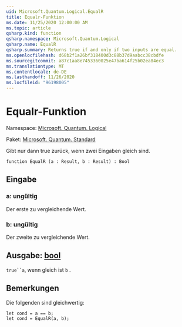 ```yaml
---
uid: Microsoft.Quantum.Logical.EqualR
title: Equalr-Funktion
ms.date: 11/25/2020 12:00:00 AM
ms.topic: article
qsharp.kind: function
qsharp.namespace: Microsoft.Quantum.Logical
qsharp.name: EqualR
qsharp.summary: Returns true if and only if two inputs are equal.
ms.openlocfilehash: d68b2f1a26bf318400d3c88b37d9aabcc38cbdfe
ms.sourcegitcommit: a87c1aa8e7453360025e47ba614f25b02ea84ec3
ms.translationtype: MT
ms.contentlocale: de-DE
ms.lasthandoff: 11/26/2020
ms.locfileid: "96198005"
---
```

# <a name="equalr-function"></a>Equalr-Funktion

Namespace: [Microsoft. Quantum. Logical](xref:Microsoft.Quantum.Logical)

Paket: [Microsoft. Quantum. Standard](https://nuget.org/packages/Microsoft.Quantum.Standard)


Gibt nur dann true zurück, wenn zwei Eingaben gleich sind.

```qsharp
function EqualR (a : Result, b : Result) : Bool
```


## <a name="input"></a>Eingabe

### <a name="a--__invalidresult__"></a>a: __ungültig <Result>__

Der erste zu vergleichende Wert.


### <a name="b--__invalidresult__"></a>b: __ungültig <Result>__

Der zweite zu vergleichende Wert.



## <a name="output--bool"></a>Ausgabe: [bool](xref:microsoft.quantum.lang-ref.bool)

`true``a`, wenn gleich ist `b` .

## <a name="remarks"></a>Bemerkungen

Die folgenden sind gleichwertig:

```Q#
let cond = a == b;
let cond = EqualR(a, b);
```